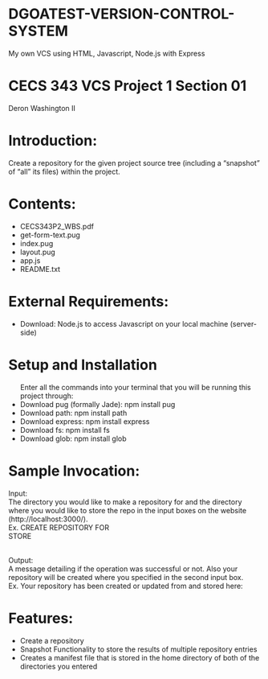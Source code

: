 # DGOATEST-VERSION-CONTROL-SYSTEM
My own VCS using HTML, Javascript, Node.js with Express <br />

# CECS 343 VCS Project 1 Section 01
Deron Washington II <br />

# Introduction:
Create a repository for the given project source tree (including a
“snapshot” of “all” its files) within the project. <br />

# Contents:
<ul> 
 <li> CECS343P2_WBS.pdf </li>
 <li> get-form-text.pug </li>
 <li> index.pug         </li>
 <li> layout.pug        </li>
 <li> app.js            </li>
 <li> README.txt        </li>
</ul>

# External Requirements:
<ul> 
 <li> Download: Node.js  to access Javascript on your local machine (server-side)</li>
</ul> 

# Setup and Installation 
<ul> Enter all the commands into your terminal that you will be running this project through:
  <li> Download pug (formally Jade): npm install pug </li>
  <li> Download path: npm install path               </li>
  <li> Download express: npm install express         </li>
  <li> Download fs: npm install fs                   </li>
  <li> Download glob: npm install glob               </li>   
</ul>
  
 # Sample Invocation:
 Input: <br />
 The directory you would like to make a repository for and the directory where you would like to store the repo in the input boxes on the website (http://localhost:3000/). <br />
 Ex. CREATE REPOSITORY FOR <full path of the project directory to make repo from> <br />
  STORE <full path of where you want to store the repository> 

<br /> Output: <br />
A message detailing if the operation was successful or not. Also your repository will be created where you specified in the second input box. <br />
Ex. Your repository has been created or updated from <full path of the project directory to make repo from> and stored here: <full path of where you want to store the repository> <br />
  
  
# Features:
<ul>
  <li> Create a repository </li>
  <li> Snapshot Functionality to store the results of multiple repository entries </li>
  <li> Creates a manifest file that is stored in the home directory of both of the directories you entered </li>
 </ul>
